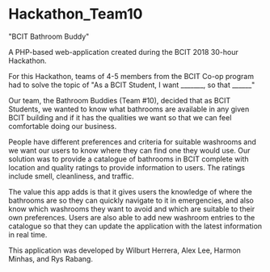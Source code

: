 # Hackathon_Team10

"BCIT Bathroom Buddy"

A PHP-based web-application created during the BCIT 2018 30-hour Hackathon.

For this Hackathon, teams of 4-5 members from the BCIT Co-op program had to solve the topic of "As a BCIT Student, I want _______, so that ______"

Our team, the Bathroom Buddies (Team #10), decided that as BCIT Students, we wanted to know what bathrooms are available in any given BCIT building and if it has the qualities we want so that we can feel comfortable doing our business.

People have different preferences and criteria for suitable washrooms and we want our users to know where they can find one they would use.  Our solution was to provide a catalogue of bathrooms in BCIT complete with location and quality ratings to provide information to users.  The ratings include smell, cleanliness, and traffic.

The value this app adds is that it gives users the knowledge of where the bathrooms are so they can quickly navigate to it in emergencies, and also know which washrooms they want to avoid and which are suitable to their own preferences.  Users are also able to add new washroom entries to the catalogue so that they can update the application with the latest information in real time.

This application was developed by Wilburt Herrera, Alex Lee, Harmon Minhas, and Rys Rabang.
